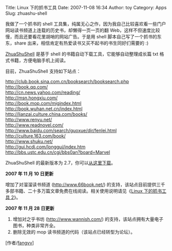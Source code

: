 Title: Linux 下的抓书工具
Date: 2007-11-08 16:34
Author: toy
Category: Apps
Slug: zhuashu-shell

我做了一个抓书的 shell
工具集，纯属无心之作，因为我自己比较喜欢看一些门户网站读书频道上连载的历史书，却懒得一页一页的翻
Web，这样不但速度比较慢，而且还要看花里胡哨的网站广告。于是用 shell
脚本自己写了一个抓书的东东，share
出来，相信肯定有热爱读书又买不起书的书生同好们需要的 :)

[ZhuaShuShell](http://sourceforge.net/projects/zhuashushell) 是基于
shell 的书籍自动下载工具，它能够自动整理成长篇 txt
格式书籍，方便电脑手机上阅读。

目前，ZhuaShuShell 支持如下站点：

<http://club.book.sina.com.cn/booksearch/booksearch.php>  
<http://book.qq.com/>  
<http://cn.news.yahoo.com/reading/>  
<http://msn.hongxiu.com/>  
<http://book.mop.com/migindex.html>  
<http://book.wuhan.net.cn/index.html>  
<http://lianzai.culture.china.com/books/>  
<http://www.renyu.net/>  
<http://www.readnovel.com/>  
<http://www.baidu.com/search/guoxue/dir/fenlei.html>  
<http://culture.163.com/book/>  
<http://www.shuku.net/>  
<http://gui.hcdj.com/longgui/index.htm>  
<http://bbs.ustc.edu.cn/cgi/bbs0an?board=Marvel>

ZhuaShuShell 的最新版本为
2.7，你可以[从这里下载](http://sourceforge.net/project/showfiles.php?group_id=198459)。

**2007 年 11 月 10 日更新**

增加了对溜溜读书频道 (<http://www.66book.net/>)
的支持，该站点目前提供三千多部书籍、二十多万篇文章免费在线阅读。相关使用说明请见《[Linux
下的抓书工具
2](http://hi.baidu.com/vvfang/blog/item/c8ed524a68147c2108f7efe6.html)》。

**2007 年 11 月 28 日更新**

1.  增加对之乎书坊 (<http://www.wannish.com/>)
    的支持，该站点拥有大量电子图书，种类非常齐全。
2.  删除无效的 mop 读书频道的代码（该站点已经转型为论坛）。

[作者/[fangvv](http://hi.baidu.com/vvfang/blog/item/d9169010d5e9d600213f2eb6.html)]
